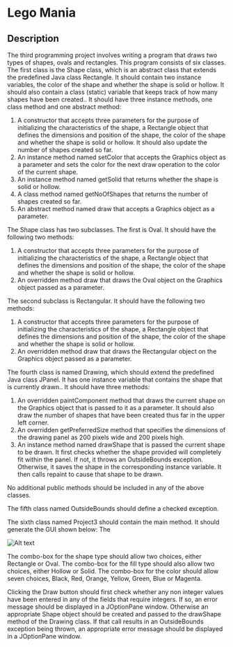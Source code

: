 # Lego Mania

## Description

The third programming project involves writing a program that draws two types of shapes, ovals and rectangles. This program consists of six classes. The first class is the Shape class, which is an abstract class that extends the predefined Java class Rectangle. It should contain two instance variables, the color of the shape and whether the shape is solid or hollow. It should also contain a class (static) variable that keeps track of how many shapes have been created.. It should have three instance methods, one class method and one abstract method:

1. A constructor that accepts three parameters for the purpose of initializing the characteristics of the shape, a Rectangle object that defines the dimensions and position of the shape, the color of the shape and whether the shape is solid or hollow. It should also update the number of shapes created so far.
2. An instance method named setColor that accepts the Graphics object as a parameter and sets the color for the next draw operation to the color of the current shape.
3. An instance method named getSolid that returns whether the shape is solid or hollow.
4. A class method named getNoOfShapes that returns the number of shapes created so far.
5. An abstract method named draw that accepts a Graphics object as a parameter.

The Shape class has two subclasses. The first is Oval. It should have the following two methods:

1. A constructor that accepts three parameters for the purpose of initializing the characteristics of the shape, a Rectangle object that defines the dimensions and position of the shape, the color of the shape and whether the shape is solid or hollow.
2. An overridden method draw that draws the Oval object on the Graphics object passed as a parameter.

The second subclass is Rectangular. It should have the following two methods:

1. A constructor that accepts three parameters for the purpose of initializing the characteristics of the shape, a Rectangle object that defines the dimensions and position of the shape, the color of the shape and whether the shape is solid or hollow.
2. An overridden method draw that draws the Rectangular object on the Graphics object passed as a parameter.

The fourth class is named Drawing, which should extend the predefined Java class JPanel. It has one instance variable that contains the shape that is currently drawn.. It should have three methods:

1. An overridden paintComponent method that draws the current shape on the Graphics object that is passed to it as a parameter. It should also draw the number of shapes that have been created thus far in the upper left corner.
2. An overridden getPreferredSize method that specifies the dimensions of the drawing panel as 200 pixels wide and 200 pixels high.
3. An instance method named drawShape that is passed the current shape to be drawn. It first checks whether the shape provided will completely fit within the panel. If not, it throws an OutsideBounds exception. Otherwise, it saves the shape in the corresponding instance variable. It then calls repaint to cause that shape to be drawn.

No additional public methods should be included in any of the above classes.

The fifth class named OutsideBounds should define a checked exception.

The sixth class named Project3 should contain the main method. It should generate the GUI shown below:
The

![Alt text](https://github.com/lavivien-cs-projects/legoMania/blob/master/image3.jpg?raw=true "Title")

The combo-box for the shape type should allow two choices, either Rectangle or Oval. The combo-box for the fill type should also allow two choices, either Hollow or Solid. The combo-box for the color should allow seven choices, Black, Red, Orange, Yellow, Green, Blue or Magenta.

Clicking the Draw button should first check whether any non integer values have been entered in any of the fields that require integers. If so, an error message should be displayed in a JOptionPane window. Otherwise an appropriate Shape object should be created and passed to the drawShape method of the Drawing class. If that call results in an OutsideBounds exception being thrown, an appropriate error message should be displayed in a JOptionPane window.

